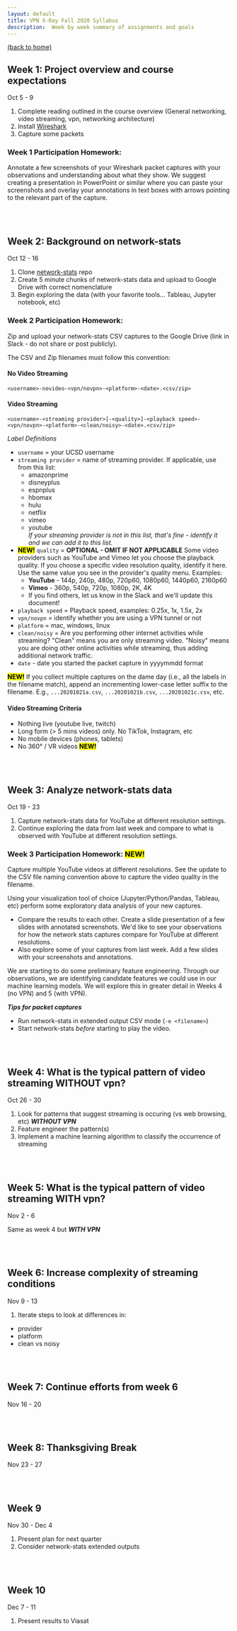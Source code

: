 ```yaml
---
layout: default
title: VPN X-Ray Fall 2020 Syllabus
description:  Week by week summary of assignments and goals
---
```


[(back to home)](./)

## Week 1: Project overview and course expectations
Oct 5 - 9
1. Complete reading outlined in the course overview (General networking, video streaming, vpn, networking architecture)
2. Install [Wireshark](https://www.wireshark.org/)
3. Capture some packets

### Week 1 Participation Homework:
Annotate a few screenshots of your Wireshark packet captures with your observations and understanding about what they show.  We suggest creating a presentation in PowerPoint or similar where you can paste your screenshots and overlay your annotations in text boxes with arrows pointing to the relevant part of the capture.

<br />
<br />

## Week 2: Background on network-stats
Oct 12 - 16
1. Clone [network-stats](https://github.com/viasat/network-stats) repo
2. Create 5 minute chunks of network-stats data and upload to Google Drive with correct nomenclature
3. Begin exploring the data (with your favorite tools... Tableau, Jupyter notebook, etc)

### Week 2 Participation Homework:
Zip and upload your network-stats CSV captures to the Google Drive (link in Slack - do not share or post publicly).

The CSV and Zip filenames must follow this convention:

#### **No Video Streaming**  
`<username>-novideo-<vpn/novpn>-<platform>-<date>.<csv/zip>`


#### **Video Streaming**  
`<username>-<streaming provider>[-<quality>]-<playback speed>-<vpn/novpn>-<platform>-<clean/noisy>-<date>.<csv/zip>`

*Label Definitions*  
* `username` = your UCSD username
* `streaming provider` = name of streaming provider. If applicable, use from this list:
  * amazonprime
  * disneyplus
  * espnplus
  * hbomax
  * hulu
  * netflix
  * vimeo
  * youtube  
*If your streaming provider is not in this list, that's fine - identify it and we can add it to this list.*
* **<mark>NEW!</mark>** `quality` = **OPTIONAL - OMIT IF NOT APPLICABLE** Some video providers such as YouTube and Vimeo let you choose the playback quality.  If you choose a specific video resolution quality, identify it here.  Use the same value you see in the provider's quality menu.  Examples:
  * **YouTube** - 144p, 240p, 480p, 720p60, 1080p60, 1440p60, 2160p60
  * **Vimeo** - 360p, 540p, 720p, 1080p, 2K, 4K
  * If you find others, let us know in the Slack and we'll update this document!
* `playback speed` = Playback speed, examples: 0.25x, 1x, 1.5x, 2x
* `vpn/novpn` = identify whether you are using a VPN tunnel or not
* `platform` = mac, windows, linux
* `clean/noisy` = Are you performing other internet activities while streaming?  "Clean" means you are only streaming video.  "Noisy" means you are doing other online activities while streaming, thus adding additional network traffic.
* `date` - date you started the packet capture in yyyymmdd format

**<mark>NEW!</mark>**  If you collect multiple captures on the dame day (i.e., all the labels in the filename match), append an incrementing lower-case letter suffix to the filename.  E.g., `...20201021a.csv`, `...20201021b.csv`, `...20201021c.csv`, etc.


#### **Video Streaming Criteria**
* Nothing live (youtube live, twitch)
* Long form (> 5 mins videos) only.  No TikTok, Instagram, etc
* No mobile devices (phones, tablets)
* No 360° / VR videos **<mark>NEW!</mark>**

<br />
<br />


## Week 3: Analyze network-stats data
Oct 19 - 23
1. Capture network-stats data for YouTube at different resolution settings.
2. Continue exploring the data from last week and compare to what is observed with YouTube at different resolution settings.


### Week 3 Participation Homework:   **<mark>NEW!</mark>**
Capture multiple YouTube videos at different resolutions.  See the update to the CSV file naming convention above to capture the video quality in the filename.

Using your visualization tool of choice (Jupyter/Python/Pandas, Tableau, etc) perform some exploratory data analysis of your new captures.
* Compare the results to each other.  Create a slide presentation of a few slides with annotated screenshots.  We'd like to see your observations for how the network stats captures compare for YouTube at different resolutions.
* Also explore some of your captures from last week.  Add a few slides with your screenshots and annotations.

We are starting to do some preliminary feature engineering.  Through our observations, we are identifying candidate features we could use in our machine learning models.  We will explore this in greater detail in Weeks 4 (no VPN) and 5 (with VPN).

***Tips for packet captures***
* Run network-stats in extended output CSV mode (`-e <filename>`)
* Start network-stats *before* starting to play the video. 

<br />
<br />


## Week 4: What is the typical pattern of video streaming WITHOUT vpn?
Oct 26 - 30  
1. Look for patterns that suggest streaming is occuring (vs web browsing, etc) ***WITHOUT VPN***
2. Feature engineer the pattern(s)
3. Implement a machine learning algorithm to classify the occurrence of streaming

<br />
<br />

## Week 5: What is the typical pattern of video streaming WITH vpn?
Nov 2 - 6

Same as week 4 but ***WITH VPN***

<br />
<br />

## Week 6: Increase complexity of streaming conditions
Nov 9 - 13
1. Iterate steps to look at differences in:
  * provider
  * platform
  * clean vs noisy

<br />
<br />

## Week 7: Continue efforts from week 6
Nov 16 - 20

<br />
<br />

## Week 8: Thanksgiving Break
Nov 23 - 27

<br />
<br />

## Week 9
Nov 30 - Dec 4
1. Present plan for next quarter
2. Consider network-stats extended outputs

<br />
<br />

## Week 10
Dec 7 - 11
1. Present results to Viasat
